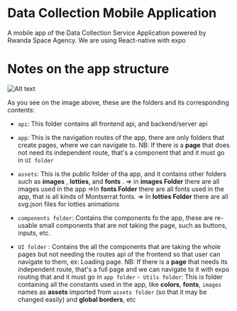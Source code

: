 # Data Collection Mobile Application

A mobile app of the Data Collection Service Application powered by Rwanda Space Agency.
We are using React-native with expo

# Notes on the app structure

![Alt text](image.png)

As you see on the image above,
these are the folders and its corresponding contents:

- `api`: This folder contains all frontend api, and backend/server api
- `app`: This is the navigation routes of the app, there are only folders that create pages, where we can navigate to.
  NB: If there is a **page** that does not need its independent route, that's a component that and it must go in `UI folder`
- `assets`: This is the public folder of tha app, and it contains other folders such as **images** , **lotties**, and **fonts** .
  => in **images Folder** there are all images used in the app
  =>In **fonts Folder** there are all fonts used in the app, that is all kinds of Montserrat fonts.
  => In **lotties Folder** there are all svg.json files for lotties animations

- `components folder`: Contains the components fo the app, these are re-usable small components that are not taking the page, such as buttons, inputs, etc.
- `UI folder` : Contains the all the components that are taking the whole pages but not needing the routes api of the frontend so that user can navigate to them, ex: Loading page.
  NB: If there is a **page** that needs its independent route, that's a full page and we can navigate to it with expo routing that and it must go in `app folder` -` Utils folder`: This is folder containing all the constants used in the app, like **colors**, **fonts**, `images` names as **assets** imported from `assets folder` (so that it may be changed easily) and **global borders**, etc
